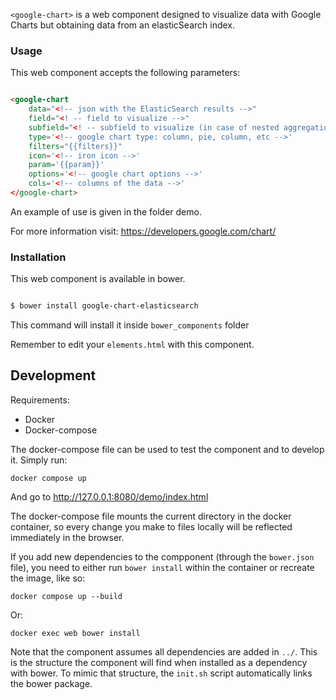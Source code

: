 `<google-chart>` is a web component designed to visualize data with Google Charts but obtaining data from an elasticSearch index.

### Usage

This web component accepts the following parameters:

```html

<google-chart
    data="<!-- json with the ElasticSearch results -->"
    field="<! -- field to visualize -->"
    subfield="<! -- subfield to visualize (in case of nested aggregations) -->"
    type='<!-- google chart type: column, pie, column, etc -->'
    filters="{{filters}}"
    icon='<!-- iron icon -->'
    param='{{param}}'
    options='<!-- google chart options -->'
    cols='<!-- columns of the data -->'
</google-chart>

```


An example of use is given in the folder demo.

For more information visit: https://developers.google.com/chart/

### Installation

This web component is available in bower. 

```bash

$ bower install google-chart-elasticsearch

```

This command will install it inside `bower_components` folder

Remember to edit your `elements.html` with this component.

## Development

Requirements:

 * Docker
 * Docker-compose

The docker-compose file can be used to test the component and to develop it.
Simply run:

```
docker compose up
```

And go to http://127.0.0.1:8080/demo/index.html

The docker-compose file mounts the current directory in the docker container, so every change you make to files locally will be reflected immediately in the browser.

If you add new dependencies to the compponent (through the `bower.json` file), you need to either run `bower install` within the container or recreate the image, like so:

```
docker compose up --build

```

Or:

```
docker exec web bower install
```

Note that the component assumes all dependencies are added in `../`.
This is the structure the component will find when installed as a dependency with bower.
To mimic that structure, the `init.sh` script automatically links the bower package.